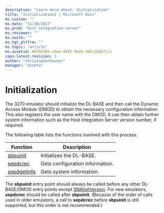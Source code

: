 ```yaml
---
description: "Learn more about: Initialization"
title: "Initialization2 | Microsoft Docs"
ms.custom: ""
ms.date: "11/30/2017"
ms.prod: "host-integration-server"
ms.reviewer: ""
ms.suite: ""
ms.tgt_pltfrm: ""
ms.topic: "article"
ms.assetid: 00f05d84-c6da-4945-9e04-4d5c26bb7cc1
caps.latest.revision: 3
author: "christopherhouser"
manager: "anneta"
---
```

# Initialization
The 3270 emulator should initialize the DL-BASE and then call the Dynamic Access Module (DMOD) to obtain the necessary configuration information. This also registers the user name with the DMOD. It can then obtain further system information such as the Host Integration Server version number, if required.  
  
 The following table lists the functions involved with this process.  
  
|Function|Description|  
|--------------|-----------------|  
|[sbpuinit](./sbpuinit1.md)|Initializes the DL-BASE.|  
|[sepdcrec](./sepdcrec1.md)|Gets configuration information.|  
|[sepdgetinfo](./sepdgetinfo2.md)|Gets system information.|  
  
 The **sbpuinit** entry point should always be called before any other DL-BASE/DMOD entry points except [SNAGetVersion](./snagetversion1.md). For new emulators, **sepdcrec** should be called after **sbpuinit**. (Because of the order of calls used in older emulators, a call to **sepdcrec** before **sbpuinit** is still supported, but this order is not recommended.)
